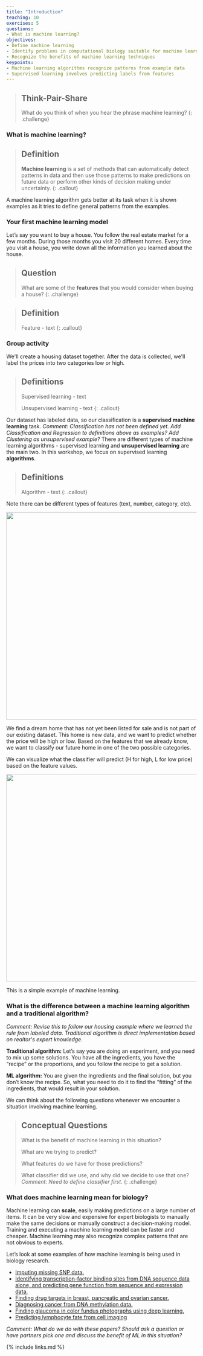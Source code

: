 ```yaml
---
title: "Introduction"
teaching: 10
exercises: 5
questions:
- What is machine learning?
objectives:
- Define machine learning
- Identify problems in computational biology suitable for machine learning
- Recognize the benefits of machine learning techniques
keypoints:
- Machine learning algorithms recognize patterns from example data
- Supervised learning involves predicting labels from features
---
```


> ## Think-Pair-Share
> What do you think of when you hear the phrase machine learning?
{: .challenge}


### What is machine learning?

> ## Definition
>
>__Machine learning__ is a set of methods that can automatically detect patterns in data and then use those patterns to make predictions on future data or perform other kinds of decision making under uncertainty.
{: .callout}
 
A machine learning algorithm gets better at its task when it is shown examples as it tries to define general patterns from the examples.

### Your first machine learning model

Let’s say you want to buy a house.
You follow the real estate market for a few months.
During those months you visit 20 different homes.
Every time you visit a house, you write down all the information you learned about the house. 

> ## Question
>
> What are some of the __features__ that you would consider when buying a house?
{: .challenge}

> ## Definition
>
> Feature - text
{: .callout}

### Group activity

We'll create a housing dataset together.
After the data is collected, we'll label the prices into two categories low or high.

> ## Definitions
>
> Supervised learning - text
>
> Unsupervised learning - text
{: .callout}

Our dataset has labeled data, so our classification is a __supervised machine learning__ task.
_Comment: Classification has not been defined yet.  Add Classification and Regression to definitions above as examples?  Add Clustering as unsupervised example?_
There are different types of machine learning algorithms - supervised learning and __unsupervised learning__ are the main two.
In this workshop, we focus on supervised learning __algorithms__. 

> ## Definitions
>
> Algorithm - text
{: .callout}

Note there can be different types of features (text, number, category, etc).

<p align="center">
<img width="550" src="https://raw.githubusercontent.com/gitter-lab/ml-bio-workshop/gh-pages/assets/intro_1.jpg">
</p>

We find a dream home that has not yet been listed for sale and is not part of our existing dataset.
This home is new data, and we want to predict whether the price will be high or low.
Based on the features that we already know, we want to classify our future home in one of the two possible categories. 

We can visualize what the classifier will predict (H for high, L for low price) based on the feature values.

<p align="center">
<img width="550" src="https://raw.githubusercontent.com/gitter-lab/ml-bio-workshop/gh-pages/assets/intro_2.jpg">
</p>

This is a simple example of machine learning.

### What is the difference between a machine learning algorithm and a traditional algorithm?

_Comment: Revise this to follow our housing example where we learned the rule from labeled data.  Traditional algorithm is direct implementation based on realtor's expert knowledge._

**Traditional algorithm:**
Let’s say you are doing an experiment, and you need to mix up some solutions.
You have all the ingredients, you have the “recipe” or the proportions, and you follow the recipe to get a solution.

**ML algorithm:**
You are given the ingredients and the final solution, but you don’t know the recipe.
So, what you need to do it to find the “fitting” of the ingredients, that would result in your solution.  


We can think about the following questions whenever we encounter a situation involving machine learning.

> ## Conceptual Questions
>
> What is the benefit of machine learning in this situation?
>
> What are we trying to predict? 
>
> What features do we have for those predictions?
>
> What classifier did we use, and why did we decide to use that one? _Comment: Need to define classifier first._
{: .challenge}

### What does machine learning mean for biology? 

Machine learning can **scale**, easily making predictions on a large number of items.
It can be very slow and expensive for expert biologists to manually make the same decisions or manually construct a decision-making model.
Training and executing a machine learning model can be faster and cheaper.
Machine learning may also recognize complex patterns that are not obvious to experts.

Let’s look at some examples of how machine learning is being used in biology research.

* [Imputing missing SNP data.](https://doi.org/10.1038/sj.ejhg.5201988)
* [Identifying transcription-factor binding sites from DNA sequence data alone, and predicting gene function from sequence and expression data.](http://doi.org/10.1038/nrg3920)   
* [Finding drug targets in  breast, pancreatic and ovarian cancer.](https://doi.org/10.1186/s13073-014-0057-7)
* [Diagnosing cancer from DNA methylation data.](http://doi.org/10.1038/d41586-018-02881-7)
* [Finding glaucoma in color fundus photographs using deep learning.](http://doi.org/10.1001/jamaophthalmol.2019.3512)
* [Predicting lymphocyte fate from cell imaging](https://doi.org/10.1371/journal.pone.0083251)

_Comment: What do we do with these papers?  Should ask a question or have partners pick one and discuss the benefit of ML in this situation?_

{% include links.md %}

